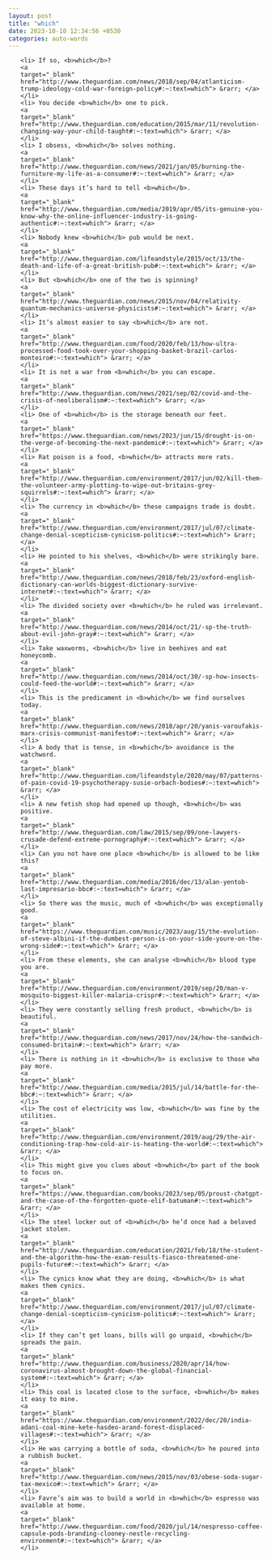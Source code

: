 ```yaml
---
layout: post
title: "which"
date: 2023-10-10 12:34:56 +0530
categories: auto-words
---
```

<ol>

    <li> If so, <b>which</b>?
    <a 
    target="_blank" 
    href="http://www.theguardian.com/news/2018/sep/04/atlanticism-trump-ideology-cold-war-foreign-policy#:~:text=which"> &rarr; </a>
    </li>
    <li> You decide <b>which</b> one to pick.
    <a 
    target="_blank" 
    href="http://www.theguardian.com/education/2015/mar/11/revolution-changing-way-your-child-taught#:~:text=which"> &rarr; </a>
    </li>
    <li> I obsess, <b>which</b> solves nothing.
    <a 
    target="_blank" 
    href="http://www.theguardian.com/news/2021/jan/05/burning-the-furniture-my-life-as-a-consumer#:~:text=which"> &rarr; </a>
    </li>
    <li> These days it’s hard to tell <b>which</b>.
    <a 
    target="_blank" 
    href="http://www.theguardian.com/media/2019/apr/05/its-genuine-you-know-why-the-online-influencer-industry-is-going-authentic#:~:text=which"> &rarr; </a>
    </li>
    <li> Nobody knew <b>which</b> pub would be next.
    <a 
    target="_blank" 
    href="http://www.theguardian.com/lifeandstyle/2015/oct/13/the-death-and-life-of-a-great-british-pub#:~:text=which"> &rarr; </a>
    </li>
    <li> But <b>which</b> one of the two is spinning?
    <a 
    target="_blank" 
    href="http://www.theguardian.com/news/2015/nov/04/relativity-quantum-mechanics-universe-physicists#:~:text=which"> &rarr; </a>
    </li>
    <li> It’s almost easier to say <b>which</b> are not.
    <a 
    target="_blank" 
    href="http://www.theguardian.com/food/2020/feb/13/how-ultra-processed-food-took-over-your-shopping-basket-brazil-carlos-monteiro#:~:text=which"> &rarr; </a>
    </li>
    <li> It is not a war from <b>which</b> you can escape.
    <a 
    target="_blank" 
    href="http://www.theguardian.com/news/2021/sep/02/covid-and-the-crisis-of-neoliberalism#:~:text=which"> &rarr; </a>
    </li>
    <li> One of <b>which</b> is the storage beneath our feet.
    <a 
    target="_blank" 
    href="https://www.theguardian.com/news/2023/jun/15/drought-is-on-the-verge-of-becoming-the-next-pandemic#:~:text=which"> &rarr; </a>
    </li>
    <li> Rat poison is a food, <b>which</b> attracts more rats.
    <a 
    target="_blank" 
    href="http://www.theguardian.com/environment/2017/jun/02/kill-them-the-volunteer-army-plotting-to-wipe-out-britains-grey-squirrels#:~:text=which"> &rarr; </a>
    </li>
    <li> The currency in <b>which</b> these campaigns trade is doubt.
    <a 
    target="_blank" 
    href="http://www.theguardian.com/environment/2017/jul/07/climate-change-denial-scepticism-cynicism-politics#:~:text=which"> &rarr; </a>
    </li>
    <li> He pointed to his shelves, <b>which</b> were strikingly bare.
    <a 
    target="_blank" 
    href="http://www.theguardian.com/news/2018/feb/23/oxford-english-dictionary-can-worlds-biggest-dictionary-survive-internet#:~:text=which"> &rarr; </a>
    </li>
    <li> The divided society over <b>which</b> he ruled was irrelevant.
    <a 
    target="_blank" 
    href="http://www.theguardian.com/news/2014/oct/21/-sp-the-truth-about-evil-john-gray#:~:text=which"> &rarr; </a>
    </li>
    <li> Take waxworms, <b>which</b> live in beehives and eat honeycomb.
    <a 
    target="_blank" 
    href="http://www.theguardian.com/news/2014/oct/30/-sp-how-insects-could-feed-the-world#:~:text=which"> &rarr; </a>
    </li>
    <li> This is the predicament in <b>which</b> we find ourselves today.
    <a 
    target="_blank" 
    href="http://www.theguardian.com/news/2018/apr/20/yanis-varoufakis-marx-crisis-communist-manifesto#:~:text=which"> &rarr; </a>
    </li>
    <li> A body that is tense, in <b>which</b> avoidance is the watchword.
    <a 
    target="_blank" 
    href="http://www.theguardian.com/lifeandstyle/2020/may/07/patterns-of-pain-covid-19-psychotherapy-susie-orbach-bodies#:~:text=which"> &rarr; </a>
    </li>
    <li> A new fetish shop had opened up though, <b>which</b> was positive.
    <a 
    target="_blank" 
    href="http://www.theguardian.com/law/2015/sep/09/one-lawyers-crusade-defend-extreme-pornography#:~:text=which"> &rarr; </a>
    </li>
    <li> Can you not have one place <b>which</b> is allowed to be like this?
    <a 
    target="_blank" 
    href="http://www.theguardian.com/media/2016/dec/13/alan-yentob-last-impresario-bbc#:~:text=which"> &rarr; </a>
    </li>
    <li> So there was the music, much of <b>which</b> was exceptionally good.
    <a 
    target="_blank" 
    href="https://www.theguardian.com/music/2023/aug/15/the-evolution-of-steve-albini-if-the-dumbest-person-is-on-your-side-youre-on-the-wrong-side#:~:text=which"> &rarr; </a>
    </li>
    <li> From these elements, she can analyse <b>which</b> blood type you are.
    <a 
    target="_blank" 
    href="http://www.theguardian.com/environment/2019/sep/20/man-v-mosquito-biggest-killer-malaria-crispr#:~:text=which"> &rarr; </a>
    </li>
    <li> They were constantly selling fresh product, <b>which</b> is beautiful.
    <a 
    target="_blank" 
    href="http://www.theguardian.com/news/2017/nov/24/how-the-sandwich-consumed-britain#:~:text=which"> &rarr; </a>
    </li>
    <li> There is nothing in it <b>which</b> is exclusive to those who pay more.
    <a 
    target="_blank" 
    href="http://www.theguardian.com/media/2015/jul/14/battle-for-the-bbc#:~:text=which"> &rarr; </a>
    </li>
    <li> The cost of electricity was low, <b>which</b> was fine by the utilities.
    <a 
    target="_blank" 
    href="http://www.theguardian.com/environment/2019/aug/29/the-air-conditioning-trap-how-cold-air-is-heating-the-world#:~:text=which"> &rarr; </a>
    </li>
    <li> This might give you clues about <b>which</b> part of the book to focus on.
    <a 
    target="_blank" 
    href="https://www.theguardian.com/books/2023/sep/05/proust-chatgpt-and-the-case-of-the-forgotten-quote-elif-batuman#:~:text=which"> &rarr; </a>
    </li>
    <li> The steel locker out of <b>which</b> he’d once had a beloved jacket stolen.
    <a 
    target="_blank" 
    href="http://www.theguardian.com/education/2021/feb/18/the-student-and-the-algorithm-how-the-exam-results-fiasco-threatened-one-pupils-future#:~:text=which"> &rarr; </a>
    </li>
    <li> The cynics know what they are doing, <b>which</b> is what makes them cynics.
    <a 
    target="_blank" 
    href="http://www.theguardian.com/environment/2017/jul/07/climate-change-denial-scepticism-cynicism-politics#:~:text=which"> &rarr; </a>
    </li>
    <li> If they can’t get loans, bills will go unpaid, <b>which</b> spreads the pain.
    <a 
    target="_blank" 
    href="http://www.theguardian.com/business/2020/apr/14/how-coronavirus-almost-brought-down-the-global-financial-system#:~:text=which"> &rarr; </a>
    </li>
    <li> This coal is located close to the surface, <b>which</b> makes it easy to mine.
    <a 
    target="_blank" 
    href="https://www.theguardian.com/environment/2022/dec/20/india-adani-coal-mine-kete-hasdeo-arand-forest-displaced-villages#:~:text=which"> &rarr; </a>
    </li>
    <li> He was carrying a bottle of soda, <b>which</b> he poured into a rubbish bucket.
    <a 
    target="_blank" 
    href="http://www.theguardian.com/news/2015/nov/03/obese-soda-sugar-tax-mexico#:~:text=which"> &rarr; </a>
    </li>
    <li> Favre’s aim was to build a world in <b>which</b> espresso was available at home.
    <a 
    target="_blank" 
    href="http://www.theguardian.com/food/2020/jul/14/nespresso-coffee-capsule-pods-branding-clooney-nestle-recycling-environment#:~:text=which"> &rarr; </a>
    </li>